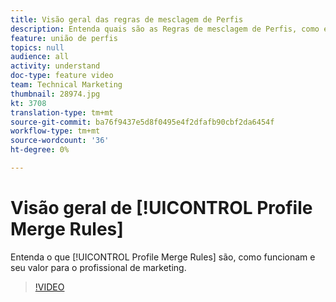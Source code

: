 ```yaml
---
title: Visão geral das regras de mesclagem de Perfis
description: Entenda quais são as Regras de mesclagem de Perfis, como elas funcionam e seu valor para o profissional de marketing.
feature: união de perfis
topics: null
audience: all
activity: understand
doc-type: feature video
team: Technical Marketing
thumbnail: 28974.jpg
kt: 3708
translation-type: tm+mt
source-git-commit: ba76f9437e5d8f0495e4f2dfafb90cbf2da6454f
workflow-type: tm+mt
source-wordcount: '36'
ht-degree: 0%

---
```



# Visão geral de [!UICONTROL Profile Merge Rules]

Entenda o que [!UICONTROL Profile Merge Rules] são, como funcionam e seu valor para o profissional de marketing.

>[!VIDEO](https://video.tv.adobe.com/v/28974/?quality=12)
